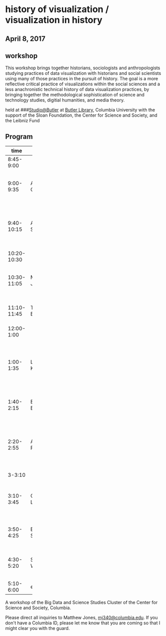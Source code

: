 # history of visualization / visualization in history
## April 8, 2017

## workshop

This workshop brings together historians, sociologists and anthropologists studying practices of data visualization with historians and social scientists using many of those practices in the pursuit of history. The goal is a more reflective critical practice of visualizations within the social sciences and a less anachronistic technical history of data visualization practices, by bringing together the methodological sophistication of science and technology studies, digitial humanities, and media theory.

held at 
###[Studio@Butler](https://studio.cul.columbia.edu/) 
at [Butler Library](https://www.google.com/maps/place/Butler+Library/@40.8064029,-73.9654085,17z/data=!3m1!4b1!4m5!3m4!1s0x89c2f63c31da1355:0xf11ddb8a69ec829b!8m2!3d40.8064029!4d-73.9632198), Columbia University
with the support of the Sloan Foundation, the Center for Science and Society, and the Leibniz Fund


## Program

<table style="width:17%;">
<colgroup>
<col width="5%" />
<col width="5%" />
<col width="5%" />
</colgroup>
<thead>
<tr class="header">
<th>time</th>
<th>name</th>
<th>title</th>
</tr>
</thead>
<tbody>
<tr class="odd">
<td>8:45-9:00</td>
<td></td>
<td>Introductions</td>
</tr>
<tr class="even">
<td>9:00-9:35</td>
<td>Alex Compolo</td>
<td>Perception and Processing: Cognitive Influences on Data Visualization</td>
</tr>
<tr class="odd">
<td>9:40-10:15</td>
<td>Alma Steingart</td>
<td>A Phenomenological Experiment: Rendering Topology with Computer Graphics</td>
</tr>
<tr class="even">
<td>10:20-10:30</td>
<td></td>
<td>coffee break</td>
</tr>
<tr class="odd">
<td>10:30-11:05</td>
<td>Matthew Jones</td>
<td>Visualizing data and augmenting cognition from John Tukey to ggplot2</td>
</tr>
<tr class="even">
<td>11:10-11:45</td>
<td>Ted Byfield</td>
<td>Six Miles From Earth, Loosed From Its Dream of Life.</td>
</tr>
<tr class="odd">
<td>12:00-1:00</td>
<td></td>
<td>LUNCH</td>
</tr>
<tr class="even">
<td>1:00-1:35</td>
<td>Lauren Klein</td>
<td>Elizabeth Peabody’s <em>Chronological History</em>: Knowledge, Labor, Embodiment, and Design</td>
</tr>
<tr class="odd">
<td>1:40-2:15</td>
<td>Eamon Bell</td>
<td>Seeing ear to ear: Mixed metaphors in musical data visualization</td>
</tr>
<tr class="even">
<td>2:20-2:55</td>
<td>Aaron Plasek</td>
<td>New Historical Knowledge: 21st C machine learning to examine mid-20th C ‘trading zones’ of computation </td>
</tr>
<tr class="odd">
<td>3-3:10</td>
<td></td>
<td>coffee break</td>
</tr>
<tr class="even">
<td>3:10-3:45</td>
<td>Crystal Lee</td>
<td>Lining Things Up: Mapping Time, Power, and Politics in Joseph Priestley’s <em>Chart of History</em>.</td>
</tr>
<tr class="odd">
<td>3:50-4:25</td>
<td>Ben Schmidt</td>
<td>Drawing the frontier line at the US Census, 1870-1920</td>
</tr>
<tr class="even">
<td>4:30-5:20</td>
<td>Scott Weingart</td>
<td>What Networks Argue: Visual Metaphors in History and Historiography</td>
</tr>
<tr class="odd">
<td>5:10-6:00</td>
<td>everybody</td>
<td>up of wrap / reflection</td>
</tr>
</tbody>
</table>


A workshop of the Big Data and Science Studies Cluster of the Center for Science and Society, Columbia.

Please direct all inquiries to Matthew Jones, mj340@columbia.edu. If you don't have a Columbia ID, please let me know that you are coming so that I might clear you with the guard.
